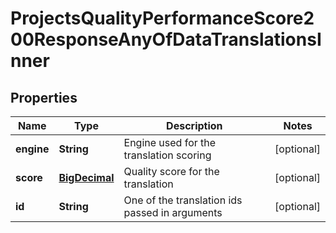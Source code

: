 

# ProjectsQualityPerformanceScore200ResponseAnyOfDataTranslationsInner

## Properties

Name | Type | Description | Notes
------------ | ------------- | ------------- | -------------
**engine** | **String** | Engine used for the translation scoring |  [optional]
**score** | [**BigDecimal**](BigDecimal.md) | Quality score for the translation |  [optional]
**id** | **String** | One of the translation ids passed in arguments |  [optional]



